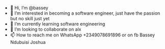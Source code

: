 - 👋 Hi, I’m @bassey
- 👀 I’m interested in becoming a software engineer, just have the passion but no skill just yet
- 🌱 I’m currently learning software engineering
- 💞️ I’m looking to collaborate on alx 
- 📫 How to reach me on WhatsApp +2349078691896 or on fb Bassey Ndubuisi Joshua

<!---
bassoft1/bassoft1 is a ✨ special ✨ repository because its `README.md` (this file) appears on your GitHub profile.
You can click the Preview link to take a look at your changes.
--->
